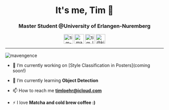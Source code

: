 <h1 align="center">It's me, Tim 👋</h1>
<center>
<h3 align="center">Master Student @University of Erlangen-Nuremberg</h3>
</center>

<p align="center">
<a href="https://linkedin.com/in/tim-löhr-821ba8188" target="blank"><img align="center" src="https://cdn.jsdelivr.net/npm/simple-icons@3.0.1/icons/linkedin.svg" alt="tim-löhr-821ba8188" height="30" width="30" /></a>
<a href="https://kaggle.com/mavengence" target="blank"><img align="center" src="https://cdn.jsdelivr.net/npm/simple-icons@3.0.1/icons/kaggle.svg" alt="mavengence" height="30" width="30" /></a>
<a href="https://instagram.com/tim_loehr27" target="blank"><img align="center" src="https://cdn.jsdelivr.net/npm/simple-icons@3.0.1/icons/instagram.svg" alt="tim_loehr27" height="30" width="30" /></a>
<a href="https://medium.com/@kingloehr2" target="blank"><img align="center" src="https://cdn.jsdelivr.net/npm/simple-icons@3.0.1/icons/medium.svg" alt="@kingloehr2" height="30" width="30" /></a>
</p>
<hr>

<p align="left"> <img src="https://komarev.com/ghpvc/?username=mavengence" alt="mavengence" /> </p>

- 🔭 I’m currently working on [Style Classification in Posters](coming soon!)

- 🌱 I’m currently learning **Object Detection**

- 📫 How to reach me **timloehr@icloud.com**

- ⚡ I love **Matcha and cold brew coffee :)**
